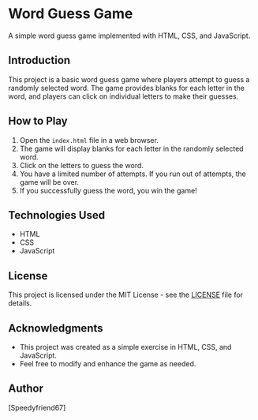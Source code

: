# Word Guess Game

A simple word guess game implemented with HTML, CSS, and JavaScript.

## Introduction

This project is a basic word guess game where players attempt to guess a randomly selected word. The game provides blanks for each letter in the word, and players can click on individual letters to make their guesses.

## How to Play

1. Open the `index.html` file in a web browser.
2. The game will display blanks for each letter in the randomly selected word.
3. Click on the letters to guess the word.
4. You have a limited number of attempts. If you run out of attempts, the game will be over.
5. If you successfully guess the word, you win the game!

## Technologies Used

- HTML
- CSS
- JavaScript

## License

This project is licensed under the MIT License - see the [LICENSE](LICENSE) file for details.

## Acknowledgments

- This project was created as a simple exercise in HTML, CSS, and JavaScript.
- Feel free to modify and enhance the game as needed.

## Author

[Speedyfriend67]

